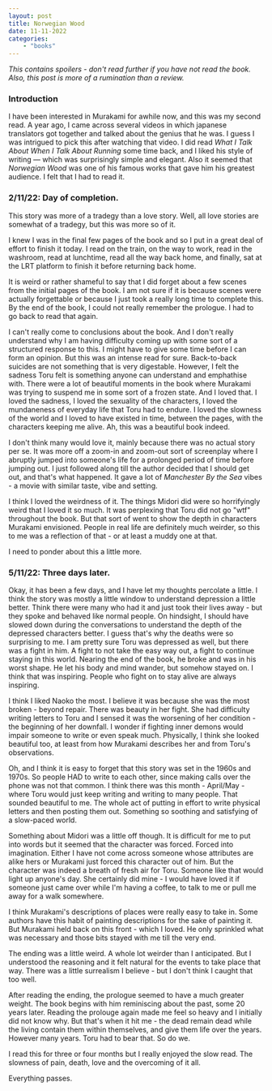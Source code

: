 ```yaml
---
layout: post
title: Norwegian Wood
date: 11-11-2022
categories:
    - "books"
---
```


*This contains spoilers - don't read further if you have not read
the book. Also, this post is more of a rumination than a review.*

### Introduction

I have been interested in Murakami for awhile now, and this was my second read.
A year ago, I came across several videos in which japanese translators got
together and talked about the genius that he was. I guess I was intrigued to
pick this after watching that video. I did read *What I Talk About When I Talk
About Running* some time back, and I liked his style of writing — which was
surprisingly simple and elegant.  Also it seemed that *Norwegian Wood* was one
of his famous works that gave him his greatest audience. I felt that I had to
read it.


### 2/11/22: Day of completion.

This story was more of a tradegy than a love story. Well, all love stories are
somewhat of a tradegy, but this was more so of it. 

I knew I was in the final few pages of the book and so I put in a great deal of
effort to finish it today. I read on the train, on the way to work, read in the
washroom, read at lunchtime, read all the way back home, and finally, sat at the
LRT platform to finish it before returning back home. 

It is weird or rather shameful to say that I did forget about a few scenes from
the initial pages of the book. I am not sure if it is because scenes were actually
forgettable or because I just took a really long time to complete this. By
the end of the book, I could not really remember the prologue. I had to go back
to read that again. 

I can't really come to conclusions about the book. And I don't really
understand why I am having difficulty coming up with some sort of a structured
response to this. I might have to give some time before I can form an opinion.
But this was an intense read for sure. Back-to-back suicides are not something
that is very digestable. However, I felt the sadness Toru felt is something
anyone can understand and emphathise with. There were a lot of beautiful
moments in the book where Murakami was trying to suspend me in some sort of a
frozen state. And I loved that. I loved the sadness, I loved the sexuality of
the characters, I loved the mundaneness of everyday life that Toru had to
endure. I loved the slowness of the world and I loved to have existed in time,
between the pages, with the characters keeping me alive. Ah, this was a
beautiful book indeed.

I don't think many would love it, mainly because there was no actual story per
se. It was more off a zoom-in and zoom-out sort of screenplay where I abruptly
jumped into someone's life for a prolonged period of time before jumping out. I
just followed along till the author decided that I should get out, and that's
what happened. It gave a lot of *Manchester By the Sea* vibes - a movie with
similar taste, vibe and setting. 

I think I loved the weirdness of it. The things Midori did were so horrifyingly
weird that I loved it so much. It was perplexing that Toru did not go "wtf"
throughout the book. But that sort of went to show the depth in characters
Murakami envisioned. People in real life are definitely much weirder, so this
to me was a reflection of that - or at least a muddy one at that.

I need to ponder about this a little more.

### 5/11/22: Three days later.

Okay, it has been a few days, and I have let my thoughts percolate a little. I
think the story was mostly a little window to understand depression a little
better. Think there were many who had it and just took their lives away - but
they spoke and behaved like normal people. On hindsight, I should have slowed
down during the conversations to understand the depth of the depressed
characters better. I guess that's why the deaths were so surprising to me. I am
pretty sure Toru was depressed as well, but there was a fight in him. A fight
to not take the easy way out, a fight to continue staying in this world.
Nearing the end of the book, he broke and was in his worst shape. He let his
body and mind wander, but somehow stayed on. I think that was inspiring.
People who fight on to stay alive are always inspiring. 

I think I liked Naoko the most. I believe it was because she was the most
broken - beyond repair. There was beauty in her fight. She had difficulty
writing letters to Toru and I sensed it was the worsening of her condition -
the beginning of her downfall. I wonder if fighting inner demons would impair
someone to write or even speak much. Physically, I think she looked beautiful
too, at least from how Murakami describes her and from Toru's observations.

Oh, and I think it is easy to forget that this story was set in the 1960s and
1970s. So people HAD to write to each other, since making calls over the phone
was not that common. I think there was this month - April/May - where Toru
would just keep writing and writing to many people. That sounded beautiful to
me. The whole act of putting in effort to write physical letters and then
posting them out.  Something so soothing and satisfying of a slow-paced world. 

Something about Midori was a little off though. It is difficult for me to put
into words but it seemed that the character was forced. Forced into
imagination. Either I have not come across someone whose attributes are alike
hers or Murakami just forced this character out of him. But the character was
indeed a breath of fresh air for Toru. Someone like that would light up
anyone's day. She certainly did mine - I would have loved it if someone just
came over while I'm having a coffee, to talk to me or pull me away for a walk
somewhere.

I think Murakami's descriptions of places were really easy to take in. Some
authors have this habit of painting descriptions for the sake of painting it.
But Murakami held back on this front - which I loved. He only sprinkled what
was necessary and those bits stayed with me till the very end.

The ending was a little weird. A whole lot weirder than I anticipated. But I
understood the reasoning and it felt natural for the events to take place that
way. There was a little surrealism I believe - but I don't think I caught that
too well. 

After reading the ending, the prologue seemed to have a much greater weight.
The book begins with him reminiscing about the past, some 20 years later.
Reading the prolouge again made me feel so heavy and I initially did not know why.
But that's when it hit me - the dead remain dead while the living contain them
within themselves, and give them life over the years. However many years. Toru
had to bear that. So do we.

I read this for three or four months but I really enjoyed the slow read.  The
slowness of pain, death, love and the overcoming of it all. 

Everything passes.
